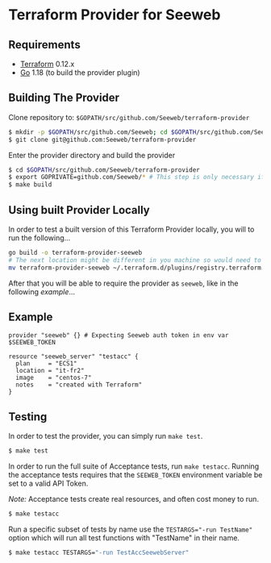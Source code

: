 # Terraform Provider for Seeweb

## Requirements

-	[Terraform](https://www.terraform.io/downloads.html) 0.12.x
-	[Go](https://golang.org/doc/install) 1.18 (to build the provider plugin)

## Building The Provider

Clone repository to: `$GOPATH/src/github.com/Seeweb/terraform-provider`

```sh
$ mkdir -p $GOPATH/src/github.com/Seeweb; cd $GOPATH/src/github.com/Seeweb
$ git clone git@github.com:Seeweb/terraform-provider
```

Enter the provider directory and build the provider

```sh
$ cd $GOPATH/src/github.com/Seeweb/terraform-provider
$ export GOPRIVATE=github.com/Seeweb/* # This step is only necessary if the modules are kept private
$ make build
```

## Using built Provider Locally

In order to test a built version of this Terraform Provider locally, you will to run the following...

```sh
go build -o terraform-provider-seeweb
# The next location might be different in you machine so would need to check first
mv terraform-provider-seeweb ~/.terraform.d/plugins/registry.terraform.io/hashicorp/seeweb/0.0.1/darwin_arm64
```

After that you will be able to require the provider as `seeweb`, like in the following *example*...

## Example

```hcl
provider "seeweb" {} # Expecting Seeweb auth token in env var $SEEWEB_TOKEN

resource "seeweb_server" "testacc" {
  plan     = "ECS1"
  location = "it-fr2"
  image    = "centos-7"
  notes    = "created with Terraform"
}
```

## Testing

In order to test the provider, you can simply run `make test`.

```sh
$ make test
```

In order to run the full suite of Acceptance tests, run `make testacc`. Running the acceptance tests requires
that the `SEEWEB_TOKEN` environment variable be set to a valid API Token. 

*Note:* Acceptance tests create real resources, and often cost money to run.

```sh
$ make testacc
```

Run a specific subset of tests by name use the `TESTARGS="-run TestName"` option which will run all test functions with "TestName" in their name.

```sh
$ make testacc TESTARGS="-run TestAccSeewebServer"
```
